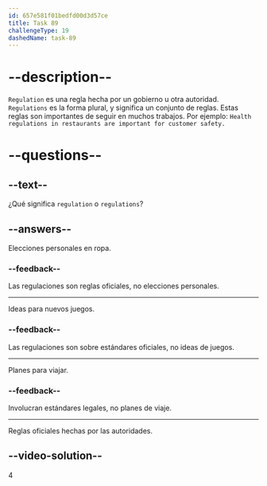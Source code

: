 ```yaml
---
id: 657e581f01bedfd00d3d57ce
title: Task 89
challengeType: 19
dashedName: task-89
---
```


# --description--

`Regulation` es una regla hecha por un gobierno u otra autoridad. `Regulations` es la forma plural, y significa un conjunto de reglas. Estas reglas son importantes de seguir en muchos trabajos. Por ejemplo: `Health regulations in restaurants are important for customer safety.`

# --questions--

## --text--

¿Qué significa `regulation` o `regulations`?

## --answers--

Elecciones personales en ropa.

### --feedback--

Las regulaciones son reglas oficiales, no elecciones personales.

---

Ideas para nuevos juegos.

### --feedback--

Las regulaciones son sobre estándares oficiales, no ideas de juegos.

---

Planes para viajar.

### --feedback--

Involucran estándares legales, no planes de viaje.

---

Reglas oficiales hechas por las autoridades.

## --video-solution--

4
